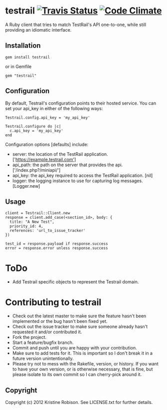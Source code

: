 # testrail [![Travis Status](https://travis-ci.org/kris-at-tout/testrail.png)](https://travis-ci.org/kris-at-tout/testrail) [![Code Climate](https://codeclimate.com/github/krobi64/testrail.png)](https://codeclimate.com/github/krobi64/testrail)

A Ruby client that tries to match TestRail's API one-to-one, while still
providing an idiomatic interface.

## Installation
    gem install testrail

or in Gemfile

    gem "testrail"

## Configuration

By default, Testrail's configuration points to their hosted service. You can set your api_key in either of the following ways:

    Testrail.config.api_key = 'my_api_key'

    Testrail.configure do |c|
      c.api_key = 'my_api_key'
    end

Configuration options [defaults] include:
* server: the location of the TestRail application. ['https://example.testrail.com']
* api_path: the path on the server that provides the api. ['/index.php?/miniapi/']
* api_key: the api_key required to access the TestRail application. [nil]
* logger:  the logging instance to use for capturing log messages. [Logger.new]

## Usage

    client = Testrail::Client.new
    response = client.add_case(<section_id>, body: {
      title: "A New Test",
      priority_id: 4,
      references: 'url_to_issue_tracker'
    })
    
    test_id = response.payload if response.success
    error = response.error unless response.success

# ToDo

* Add Testrail specific objects to represent the Testrail domain.

# Contributing to testrail
 
* Check out the latest master to make sure the feature hasn't been implemented or the bug hasn't been fixed yet.
* Check out the issue tracker to make sure someone already hasn't requested it and/or contributed it.
* Fork the project.
* Start a feature/bugfix branch.
* Commit and push until you are happy with your contribution.
* Make sure to add tests for it. This is important so I don't break it in a future version unintentionally.
* Please try not to mess with the Rakefile, version, or history. If you want to have your own version, or is otherwise necessary, that is fine, but please isolate to its own commit so I can cherry-pick around it.

## Copyright

Copyright (c) 2012 Kristine Robison. See LICENSE.txt for
further details.

